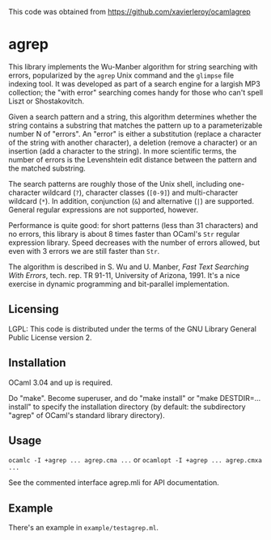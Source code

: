 This code was obtained from https://github.com/xavierleroy/ocamlagrep

# agrep

This library implements the Wu-Manber algorithm for string searching
with errors, popularized by the `agrep` Unix command and the `glimpse`
file indexing tool.  It was developed as part of a search engine for a
largish MP3 collection; the "with error" searching comes handy for those
who can't spell Liszt or Shostakovitch.

Given a search pattern and a string, this algorithm determines whether
the string contains a substring that matches the pattern up to a
parameterizable number N of "errors".  An "error" is either a
substitution (replace a character of the string with another
character), a deletion (remove a character) or an insertion (add a
character to the string).  In more scientific terms, the number of
errors is the Levenshtein edit distance between the pattern and the
matched substring.

The search patterns are roughly those of the Unix shell, including
one-character wildcard (`?`), character classes (`[0-9]`) and multi-character
wildcard (`*`).  In addition, conjunction (`&`) and alternative (`|`) are
supported.  General regular expressions are not supported, however.

Performance is quite good: for short patterns (less than 31 characters)
and no errors, this library is about 8 times faster than OCaml's `Str`
regular expression library.  Speed decreases with the number of errors
allowed, but even with 3 errors we are still faster than `Str`.

The algorithm is described in S. Wu and U. Manber, *Fast Text
Searching With Errors*, tech. rep. TR 91-11, University of Arizona, 1991.
It's a nice exercise in dynamic programming and bit-parallel implementation.

## Licensing

LGPL: This code is distributed under the terms of the GNU Library
General Public License version 2.


## Installation

OCaml 3.04 and up is required.

Do "make".
Become superuser, and do "make install" or "make DESTDIR=... install"
to specify the installation directory (by default: the subdirectory "agrep"
of OCaml's standard library directory).


## Usage

``ocamlc -I +agrep ... agrep.cma ...``
or
``ocamlopt -I +agrep ... agrep.cmxa ...``

See the commented interface agrep.mli for API documentation.

## Example

There's an example in `example/testagrep.ml`.
